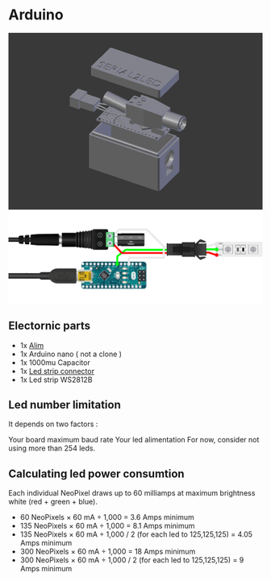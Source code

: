 # Arduino

![arduino-case](../images/arduino-case.png)
![electronic-scheme](../images/electronic-scheme.png)

## Electornic parts

- 1x [Alim](https://www.amazon.fr/gp/product/B06XCMQ212/ref=ppx_yo_dt_b_asin_title_o00_s00?ie=UTF8&psc=1)
- 1x Arduino nano ( not a clone )
- 1x 1000mu Capacitor
- 1x [Led strip connector](https://www.amazon.fr/BTF-LIGHTING-Connectors-WS2812B-WS2811-20pairs/dp/B01DC0KIT2/ref=sr_1_19?__mk_fr_FR=ÅMÅŽÕÑ&keywords=led+strip+connector&qid=1569857203&s=lighting&sr=1-19)
- 1x Led strip WS2812B


## Led number limitation

It depends on two factors :

Your board maximum baud rate
Your led alimentation
For now, consider not using more than 254 leds.

## Calculating led power consumtion
Each individual NeoPixel draws up to 60 milliamps at maximum brightness white (red + green + blue).

- 60 NeoPixels × 60 mA ÷ 1,000 = 3.6 Amps minimum
- 135 NeoPixels × 60 mA ÷ 1,000 = 8.1 Amps minimum
- 135 NeoPixels × 60 mA ÷ 1,000 / 2 (for each led to 125,125,125) = 4.05 Amps minimum
- 300 NeoPixels × 60 mA ÷ 1,000 = 18 Amps minimum
- 300 NeoPixels × 60 mA ÷ 1,000 / 2 (for each led to 125,125,125) = 9 Amps minimum
